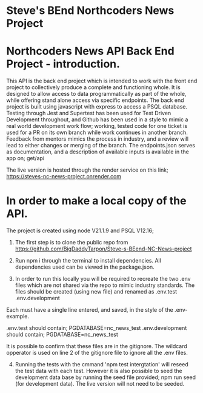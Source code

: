 # Steve's BEnd Northcoders News Project

# Northcoders News API Back End Project - introduction.
This API is the back end project which is intended to work with the front end project to collectively produce a complete and functioning whole. It is designed to allow access to data programmatically as part of the whole, while offering stand alone access via specific endpoints.
The back end project is built using javascript with express to access a PSQL database. Testing through Jest and Supertest has been used for Test Driven Development throughout, and Github has been used in a style to mimic a real world development work flow; working, tested code for one ticket is used for a PR on its own branch while work continues in another branch. Feedback from mentors mimics the process in industry, and a review will lead to either changes or merging of the branch. The endpoints.json serves as documentation, and a description of available inputs is available in the app on; get/api

The live version is hosted through the render service on this link; https://steves-nc-news-project.onrender.com

# In order to make a local copy of the API.

The project is created using node V21.1.9 and PSQL V12.16; 

1. The first step is to clone the public repo from https://github.com/BigDaddyTarpon/Steve-s-BEend-NC-News-project

2. Run npm i through the terminal to install dependencies. All dependencies used can be viewed in the package.json.

3. In order to run this locally you will be required to recreate the two .env files which are not shared via the repo to mimic industry standards.
The files should be created (using new file) and renamed as
.env.test  
.env.development

Each must have a single line entered, and saved, in the style of the .env-example.

.env.test should contain; PGDATABASE=nc_news_test
.env.development should contain; PGDATABASE=nc_news_test

It is possible to confirm that these files are in the gitignore. The wildcard opperator is used on line 2 of the gitignore file to ignore all the .env files.

4. Running the tests with the cmmand 'npm test intergtation' will reseed the test data with each test. However it is also possible to seed the development data base by running the seed file provided; npm run seed (for development data). The live version will not need to be seeded.
